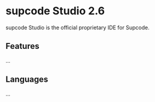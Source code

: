 # supcode Studio 2.6

supcode Studio is the official proprietary IDE for Supcode.

## Features

...

## Languages

...
